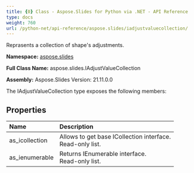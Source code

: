 ```yaml
---
title: {0} Class - Aspose.Slides for Python via .NET - API Reference
type: docs
weight: 760
url: /python-net/api-reference/aspose.slides/iadjustvaluecollection/
---
```


Reprasents a collection of shape's adjustments.

**Namespace:** [aspose.slides](/python-net/api-reference/aspose.slides/)

**Full Class Name:** aspose.slides.IAdjustValueCollection

**Assembly:**  Aspose.Slides Version: 21.11.0.0

The IAdjustValueCollection type exposes the following members:
## **Properties**
|**Name**|**Description**|
| :- | :- |
|as_icollection|Allows to get base ICollection interface.<br/>            Read-only list.|
|as_ienumerable|Returns IEnumerable interface.<br/>            Read-only list.|
